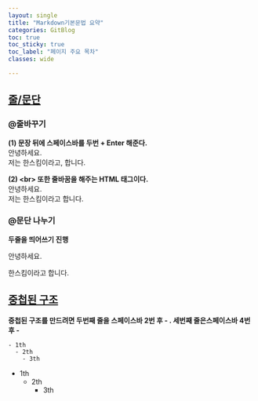 ```yaml
---
layout: single
title: "Markdown기본문법 요약"
categories: GitBlog
toc: true
toc_sticky: true
toc_label: "페이지 주요 목차"
classes: wide

---
```


## <u>줄/문단</u>
### @줄바꾸기
**(1)  문장 뒤에 스페이스바를 두번 + Enter 해준다.**  
안녕하세요.    
저는 한스킴이라고, 합니다.

**(2) \<br> 또한 줄바꿈을 해주는 HTML 태그이다.**
<br>
안녕하세요.<br>
저는 한스킴이라고 합니다.

### @문단 나누기
**두줄을 띄어쓰기 진행**

안녕하세요. 

한스킴이라고 합니다. 

## <u>중첩된 구조</u>
**중첩된 구조를 만드려면 두번째 줄을 스페이스바 2번 후 - . 세번째 줄은스페이스바 4번 후 -**
```
- 1th  
  - 2th  
    - 3th  
```
- 1th  
  - 2th  
    - 3th  
